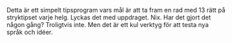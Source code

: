 Detta är ett simpelt tipsprogram vars mål är att ta fram en rad med 13 rätt på stryktipset varje helg. Lyckas det med uppdraget. Nix. Har det gjort det någon gång? Troligtvis inte. 
Men det är ett kul verktyg för att testa nya språk och idéer. 
